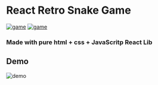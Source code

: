 # React Retro Snake Game

[![game](https://img.shields.io/badge/retro-game-green.svg)]()
[![game](https://img.shields.io/badge/react-game-blue.svg)]()
### Made with pure html + css + JavaScritp React Lib


## Demo

![demo](https://github.com/nudelx/ReactRetroGameEmojiSnake/raw/master/readmeAssets/active-width-plugin.gif)
